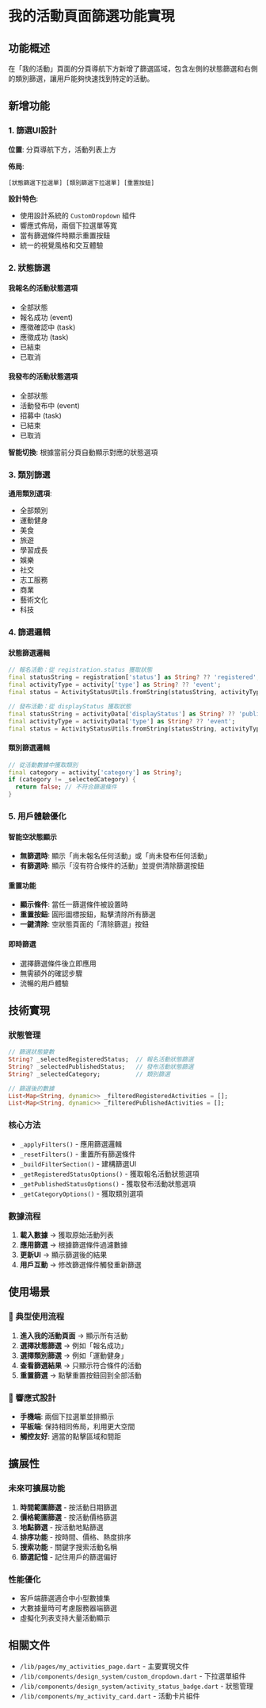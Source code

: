 # 我的活動頁面篩選功能實現

## 功能概述

在「我的活動」頁面的分頁導航下方新增了篩選區域，包含左側的狀態篩選和右側的類別篩選，讓用戶能夠快速找到特定的活動。

## 新增功能

### 1. 篩選UI設計

**位置**: 分頁導航下方，活動列表上方

**佈局**:
```
[狀態篩選下拉選單] [類別篩選下拉選單] [重置按鈕]
```

**設計特色**:
- 使用設計系統的 `CustomDropdown` 組件
- 響應式佈局，兩個下拉選單等寬
- 當有篩選條件時顯示重置按鈕
- 統一的視覺風格和交互體驗

### 2. 狀態篩選

#### 我報名的活動狀態選項
- 全部狀態
- 報名成功 (event)
- 應徵確認中 (task)  
- 應徵成功 (task)
- 已結束
- 已取消

#### 我發布的活動狀態選項
- 全部狀態
- 活動發布中 (event)
- 招募中 (task)
- 已結束
- 已取消

**智能切換**: 根據當前分頁自動顯示對應的狀態選項

### 3. 類別篩選

**通用類別選項**:
- 全部類別
- 運動健身
- 美食
- 旅遊
- 學習成長
- 娛樂
- 社交
- 志工服務
- 商業
- 藝術文化
- 科技

### 4. 篩選邏輯

#### 狀態篩選邏輯
```dart
// 報名活動：從 registration.status 獲取狀態
final statusString = registration['status'] as String? ?? 'registered';
final activityType = activity['type'] as String? ?? 'event';
final status = ActivityStatusUtils.fromString(statusString, activityType);

// 發布活動：從 displayStatus 獲取狀態
final statusString = activityData['displayStatus'] as String? ?? 'published';
final activityType = activityData['type'] as String? ?? 'event';
final status = ActivityStatusUtils.fromString(statusString, activityType);
```

#### 類別篩選邏輯
```dart
// 從活動數據中獲取類別
final category = activity['category'] as String?;
if (category != _selectedCategory) {
  return false; // 不符合篩選條件
}
```

### 5. 用戶體驗優化

#### 智能空狀態顯示
- **無篩選時**: 顯示「尚未報名任何活動」或「尚未發布任何活動」
- **有篩選時**: 顯示「沒有符合條件的活動」並提供清除篩選按鈕

#### 重置功能
- **顯示條件**: 當任一篩選條件被設置時
- **重置按鈕**: 圓形圖標按鈕，點擊清除所有篩選
- **一鍵清除**: 空狀態頁面的「清除篩選」按鈕

#### 即時篩選
- 選擇篩選條件後立即應用
- 無需額外的確認步驟
- 流暢的用戶體驗

## 技術實現

### 狀態管理
```dart
// 篩選狀態變數
String? _selectedRegisteredStatus;  // 報名活動狀態篩選
String? _selectedPublishedStatus;   // 發布活動狀態篩選  
String? _selectedCategory;          // 類別篩選

// 篩選後的數據
List<Map<String, dynamic>> _filteredRegisteredActivities = [];
List<Map<String, dynamic>> _filteredPublishedActivities = [];
```

### 核心方法
- `_applyFilters()` - 應用篩選邏輯
- `_resetFilters()` - 重置所有篩選條件
- `_buildFilterSection()` - 建構篩選UI
- `_getRegisteredStatusOptions()` - 獲取報名活動狀態選項
- `_getPublishedStatusOptions()` - 獲取發布活動狀態選項
- `_getCategoryOptions()` - 獲取類別選項

### 數據流程
1. **載入數據** → 獲取原始活動列表
2. **應用篩選** → 根據篩選條件過濾數據
3. **更新UI** → 顯示篩選後的結果
4. **用戶互動** → 修改篩選條件觸發重新篩選

## 使用場景

### 🎯 典型使用流程

1. **進入我的活動頁面** → 顯示所有活動
2. **選擇狀態篩選** → 例如「報名成功」
3. **選擇類別篩選** → 例如「運動健身」  
4. **查看篩選結果** → 只顯示符合條件的活動
5. **重置篩選** → 點擊重置按鈕回到全部活動

### 📱 響應式設計

- **手機端**: 兩個下拉選單並排顯示
- **平板端**: 保持相同佈局，利用更大空間
- **觸控友好**: 適當的點擊區域和間距

## 擴展性

### 未來可擴展功能
1. **時間範圍篩選** - 按活動日期篩選
2. **價格範圍篩選** - 按活動價格篩選
3. **地點篩選** - 按活動地點篩選
4. **排序功能** - 按時間、價格、熱度排序
5. **搜索功能** - 關鍵字搜索活動名稱
6. **篩選記憶** - 記住用戶的篩選偏好

### 性能優化
- 客戶端篩選適合中小型數據集
- 大數據量時可考慮服務器端篩選
- 虛擬化列表支持大量活動顯示

## 相關文件

- `/lib/pages/my_activities_page.dart` - 主要實現文件
- `/lib/components/design_system/custom_dropdown.dart` - 下拉選單組件
- `/lib/components/design_system/activity_status_badge.dart` - 狀態管理
- `/lib/components/my_activity_card.dart` - 活動卡片組件

